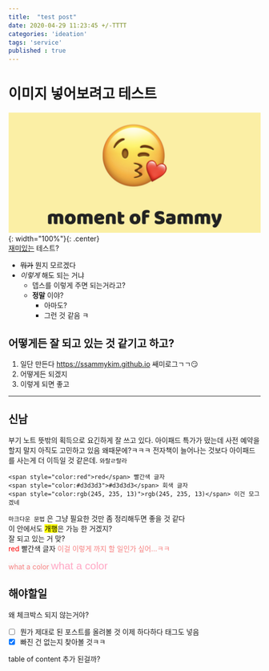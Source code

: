 ```yaml
---
title:  "test post"
date: 2020-04-29 11:23:45 +/-TTTT
categories: 'ideation'
tags: 'service'
published : true
---
```

<!-- image: /images/ideation.png -->


# 이미지 넣어보려고 테스트
![input](/images/moment_of_sammy.png){: width="100%"}{: .center}  
<u>재미있는</u> 테스트?  
- ~~뭐가~~ 뭔지 모르겠다
- _이렇게_ 해도 되는 거냐
  * 뎁스를 이렇게 주면 되는거라고?
  * **정말** 이야?
    + 아마도?
    + 그런 것 같음 ㅋ

## 어떻게든 잘 되고 있는 것 같기고 하고?
1. 일단 만든다 <https://ssammykim.github.io> 쌔미로그ㄱㄱ:smirk:
2. 어떻게든 되겠지
3. 이렇게 되면 좋고
  
***
  
## 신남
부기 노트 뜻밖의 획득으로 요긴하게 잘 쓰고 있다. 아이패드 특가가 떴는데 사전 예약을 할지 말지 아직도 고민하고 있음 왜때문에?ㅋㅋㅋ 전자책이 늘어나는 것보다 아이패드를 사는게 더 이득일 것 같은데. <code class="highlighter-rouge">와랄ㄹ랄라</code>  

```
<span style="color:red">red</span> 빨간색 글자
<span style="color:#d3d3d3">#d3d3d3</span> 회색 글자
<span style="color:rgb(245, 235, 13)">rgb(245, 235, 13)</span> 이건 모그겠네
```  

`마크다운 문법` 은 그냥 필요한 것만 좀 정리해두면 좋을 것 같다  
이 안에서도 <mark>개행</mark>은 가능 한 거겠지?  
잘 되고 있는 거 맞?  
<span style="color:red">red</span> 빨간색 글자 
<span style="color:#F78181">이걸 이렇게 까지 할 일인가 싶어...ㅋㅋ</span>

<span style=" font:normal 1.5em/1em; color:#F78181;background-color:#FAFAFA">
what a color
</span>  
<span style=" font:400 1.5em/1em Montserrat, sans-serif; color:#ffa7c4">
what a color
</span>


## 해야할일
왜 체크박스 되지 않는거야?  
- [ ] 뭔가 제대로 된 포스트를 올려볼 것 이제 하다하다 태그도 넣음
- [x] 빠진 건 없는지 찾아볼 것ㅋㅋ

table of content 추가 된걸까?
